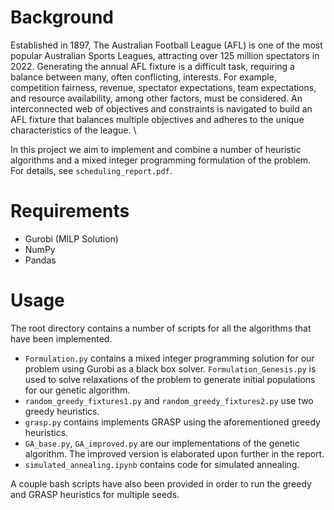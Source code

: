 # Background

Established in 1897, The Australian Football League (AFL) is one of the most popular Australian Sports Leagues, attracting over 125 million spectators in 2022. Generating the annual AFL fixture is a difficult task, requiring a balance between many, often conflicting, interests. For example, competition fairness, revenue, spectator expectations, team expectations, and resource availability, among other factors, must be considered. An interconnected web of objectives and constraints is navigated to build an AFL fixture that balances multiple objectives and adheres to the unique characteristics of the league. \

In this project we aim to implement and combine a number of heuristic algorithms and a mixed integer programming formulation of the problem. For details, see `scheduling_report.pdf`.

# Requirements

- Gurobi (MILP Solution)
- NumPy
- Pandas

# Usage

The root directory contains a number of scripts for all the algorithms that have been implemented. 

- `Formulation.py` contains a mixed integer programming solution for our problem using Gurobi as a black box solver. `Formulation_Genesis.py` is used to solve relaxations of the problem to generate initial populations for our genetic algorithm.
- `random_greedy_fixtures1.py` and `random_greedy_fixtures2.py` use two greedy heuristics.
- `grasp.py` contains implements GRASP using the aforementioned greedy heuristics.
- `GA_base.py`, `GA_improved.py` are our implementations of the genetic algorithm. The improved version is elaborated upon further in the report.
- `simulated_annealing.ipynb` contains code for simulated annealing.

A couple bash scripts have also been provided in order to run the greedy and GRASP heuristics for multiple seeds.


